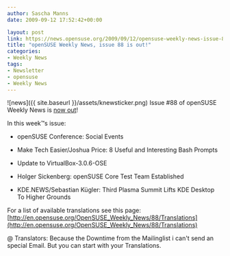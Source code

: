 ```yaml
---
author: Sascha Manns
date: 2009-09-12 17:52:42+00:00

layout: post
link: https://news.opensuse.org/2009/09/12/opensuse-weekly-news-issue-88-is-out/
title: "openSUSE Weekly News, issue 88 is out!"
categories:
- Weekly News
tags:
- Newsletter
- opensuse
- Weekly News
---
```

![news]({{ site.baseurl }}/assets/knewsticker.png) Issue #88 of openSUSE Weekly News is [now out](http://en.opensuse.org/OpenSUSE_Weekly_News/88)!

In this week™s issue:



	
  * openSUSE Conference: Social Events

	
  * Make Tech Easier/Joshua Price: 8 Useful and Interesting Bash Prompts

	
  * Update to VirtualBox-3.0.6-OSE

	
  * Holger Sickenberg: openSUSE Core Test Team Established

	
  * KDE.NEWS/Sebastian Kügler: Third Plasma Summit Lifts KDE Desktop To Higher Grounds


For a list of available translations see this page:
[http://en.opensuse.org/OpenSUSE_Weekly_News/88/Translations](http://en.opensuse.org/OpenSUSE_Weekly_News/88/Translations)

@ Translators: Because the Downtime from the Mailinglist i can't send an special Email. But you can start with your Translations.		
